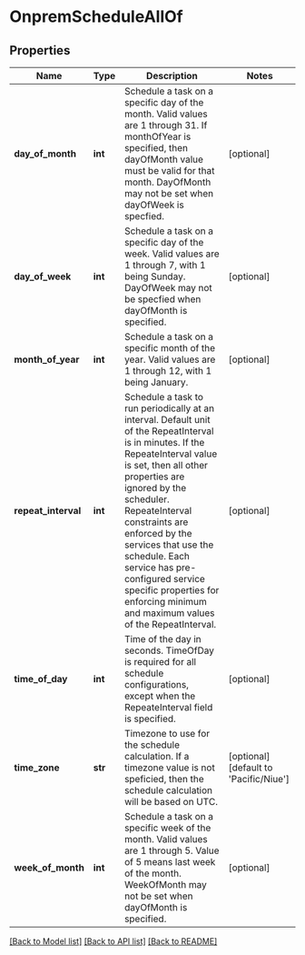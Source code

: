# OnpremScheduleAllOf

## Properties
Name | Type | Description | Notes
------------ | ------------- | ------------- | -------------
**day_of_month** | **int** | Schedule a task on a specific day of the month. Valid values are 1 through 31. If monthOfYear is specified, then dayOfMonth value must be valid for that month. DayOfMonth may not be set when dayOfWeek is specfied.   | [optional] 
**day_of_week** | **int** | Schedule a task on a specific day of the week. Valid values are 1 through 7, with 1 being Sunday. DayOfWeek may not be specfied when dayOfMonth is specified.   | [optional] 
**month_of_year** | **int** | Schedule a task on a specific month of the year. Valid values are 1 through 12, with 1 being January.   | [optional] 
**repeat_interval** | **int** | Schedule a task to run periodically at an interval. Default unit of the RepeatInterval is in minutes. If the RepeateInterval value is set, then all other properties are ignored by the scheduler. RepeateInterval constraints are enforced by the services that use the schedule. Each service has pre-configured service specific properties for enforcing minimum and maximum values of the RepeatInterval.   | [optional] 
**time_of_day** | **int** | Time of the day in seconds. TimeOfDay is required for all schedule configurations, except when the RepeateInterval field is specified.   | [optional] 
**time_zone** | **str** | Timezone to use for the schedule calculation. If a timezone value is not speficied, then the schedule calculation will be based on UTC.   | [optional] [default to 'Pacific/Niue']
**week_of_month** | **int** | Schedule a task on a specific week of the month. Valid values are 1 through 5. Value of 5 means last week of the month. WeekOfMonth may not be set when dayOfMonth is specified.    | [optional] 

[[Back to Model list]](../README.md#documentation-for-models) [[Back to API list]](../README.md#documentation-for-api-endpoints) [[Back to README]](../README.md)


